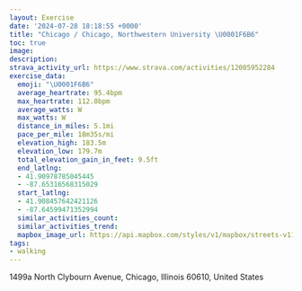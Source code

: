 ```yaml
---
layout: Exercise
date: '2024-07-28 18:18:55 +0000'
title: "Chicago / Chicago, Northwestern University \U0001F6B6"
toc: true
image:
description:
strava_activity_url: https://www.strava.com/activities/12005952284
exercise_data:
  emoji: "\U0001F6B6"
  average_heartrate: 95.4bpm
  max_heartrate: 112.0bpm
  average_watts: W
  max_watts: W
  distance_in_miles: 5.1mi
  pace_per_mile: 18m35s/mi
  elevation_high: 183.5m
  elevation_low: 179.7m
  total_elevation_gain_in_feet: 9.5ft
  end_latlng:
  - 41.90978785045445
  - -87.65316568315029
  start_latlng:
  - 41.908457642421126
  - -87.64599471352994
  similar_activities_count:
  similar_activities_trend:
  mapbox_image_url: https://api.mapbox.com/styles/v1/mapbox/streets-v11/static/path-5+787af2-1.0(ebx~Fzc%7DuOr%40eAd%40%7B%40DAd%40s%40n%40gATY%5Eu%40%5Ee%40fA%7BA%60AeBdHuKl%40gARq%40Bu%40EuCBe%40AQ%3F%5DCy%40D%5B%40cBI%7DDDgDEuECsEE%7BADqBAwBLoABq%40A%7BH%40o%40Fc%40NOVKVAdA%40GZ%3F%60%40Ki%40gAQv%40C%5EK~%40i%40l%40YbG%7BBzAe%40x%40_%40vEaBbK%7DDfC_ALKHQL_BJg%40LWROXIh%40EdFIJGJe%40LO%5EKl%40CUp%40%40B_Bb%40oAGgDD_BGQBWFsAh%40i%40LIHCPHfB%3FXEd%40KZKROPWRo%40VuBj%40_%40TaAr%40%5DNoCt%40oCbAuBp%40%7DB%60Ak%40%5Ee%40RcAZ%7B%40Rm%40HeAFQHKLMh%40KpCIZAND%60NAXCRKJWDkFDe%40BYFMPGj%40A~%40DxBC%5CGTGDOD_BY%3FSBZCJIDe%40DOJEJANFzBJ~O%3Fv%40EXONa%40FkB%3FaCHcD%40%5DFIPCp%40FzGBvOBdFAx%40FNARHLr%40j%40p%40ZnA%7C%40BDAHFL%40JCLIRsBbDYh%40CN%3FLPt%40%40VKd%40Yn%40qCz%40QBKXIj%40Ej%40AjDDDF%40dAELBHFFVBj%40BzBCv%40K%5ESPi%40JOHKPER),pin-s-s+e5b22e(-87.64494,41.90771),pin-s-f+89ae00(-87.65141999999993,41.90986000000001)/auto/800x800?access_token=pk.eyJ1Ijoiam9zaGJlY2ttYW4iLCJhIjoiY205eWR2aDd1MWZ6djJrbXc4a3M0bWZleiJ9.XiG9OWkNcZk2QzjJbxLB4A
tags:
- walking
---
```




1499a North Clybourn Avenue, Chicago, Illinois 60610, United States
